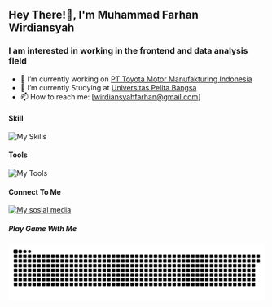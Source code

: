 ##                                   Hey There!👋, I'm Muhammad Farhan Wirdiansyah
###                          I am interested in working in the frontend and data analysis field
<!--
**Farhansyah-Dev/Farhansyah-Dev** is a ✨ _special_ ✨ repository because its `README.md` (this file) appears on your GitHub profile.

Here are some ideas to get you started:

- 🔭 I’m currently working on ...
- 🌱 I’m currently learning ...
- 👯 I’m looking to collaborate on ...
- 🤔 I’m looking for help with ...
- 💬 Ask me about ...
- 📫 How to reach me: ...
- 😄 Pronouns: ...
- ⚡ Fun fact: ...
-->

- 🔭 I’m currently working on [PT Toyota Motor Manufakturing Indonesia](https://www.toyota.co.id/)
- 🌱 I’m currently Studying at  [Universitas Pelita Bangsa](https://ecampus.pelitabangsa.ac.id/pb/)
- 📫 How to reach me: [wirdiansyahfarhan@gmail.com]

#### Skill
![My Skills](https://skillicons.dev/icons?i=html,css,javascript,php&perline=3)

#### Tools
![My Tools](https://skillicons.dev/icons?i=git,github,laravel,react&perline=3)


#### Connect To Me
[![My sosial media](https://skillicons.dev/icons?i=instagram)](https://instagram.com/farhan.wrdsyh)

##### Play Game With Me

<img src="https://raw.githubusercontent.com/Farhansyah-Dev/Farhansyah-Dev/output/snake.svg" alt="Snake animation" />

###
